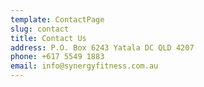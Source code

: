 ```yaml
---
template: ContactPage
slug: contact
title: Contact Us
address: P.O. Box 6243 Yatala DC QLD 4207
phone: +617 5549 1883
email: info@synergyfitness.com.au
---
```

